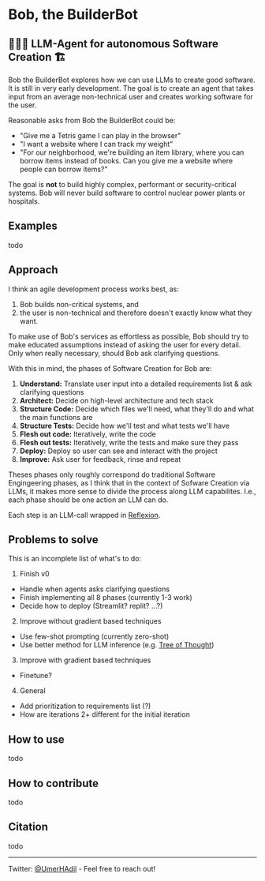 # Bob, the BuilderBot
## 👷🏼‍♂️ LLM-Agent for autonomous Software Creation 🏗️

Bob the BuilderBot explores how we can use LLMs to create good software. It is still in very early development.
The goal is to create an agent that takes input from an average non-technical user and creates working software for the user.

Reasonable asks from Bob the BuilderBot could be:
- "Give me a Tetris game I can play in the browser"
- "I want a website where I can track my weight"
- "For our neighborhood, we're building an item library, where you can borrow items instead of books. Can you give me a website where people can borrow items?"

The goal is **not** to build highly complex, performant or security-critical systems.
Bob will never build software to control nuclear power plants or hospitals.

## Examples
todo

## Approach

I think an agile development process works best, as:
1. Bob builds non-critical systems, and
2. the user is non-technical and therefore doesn't exactly know what they want.

To make use of Bob's services as effortless as possible, Bob should try to make educated assumptions instead of asking the user for every detail. Only when really necessary, should Bob ask clarifying questions.

With this in mind, the phases of Software Creation for Bob are:
1. **Understand:** Translate user input into a detailed requirements list & ask clarifying questions
2. **Architect:** Decide on high-level architecture and tech stack
3. **Structure Code:** Decide which files we'll need, what they'll do and what the main functions are
4. **Structure Tests:** Decide how we'll test and what tests we'll have
5. **Flesh out code:** Iteratively, write the code
6. **Flesh out tests:** Iteratively, write the tests and make sure they pass
7. **Deploy:** Deploy so user can see and interact with the project
8. **Improve:** Ask user for feedback, rinse and repeat

Theses phases only roughly correspond do traditional Software Engingeering phases, as I think that in the context of Sofware Creation via LLMs, it makes more sense to divide the process along LLM capabilites. I.e., each phase should be one action an LLM can do.

Each step is an LLM-call wrapped in [Reflexion](https://arxiv.org/abs/2303.11366).

## Problems to solve
This is an incomplete list of what's to do:

1. Finish v0
- Handle when agents asks clarifying questions 
- Finish implementing all 8 phases (currently 1-3 work)
- Decide how to deploy (Streamlit? replit? ...?)

2. Improve without gradient based techniques
- Use few-shot prompting (currently zero-shot)
- Use better method for LLM inference (e.g. [Tree of Thought](https://arxiv.org/abs/2305.10601))

3. Improve with gradient based techniques
- Finetune?

4. General
- Add prioritization to requirements list (?)
- How are iterations 2+ different for the initial iteration


## How to use
todo


## How to contribute
todo


## Citation
todo

---
Twitter: [@UmerHAdil](https://twitter.com/UmerHAdil) - Feel free to reach out!
